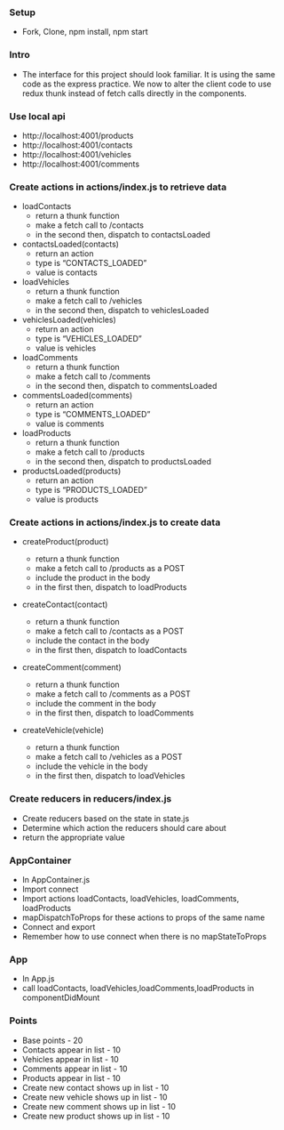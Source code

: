 ### Setup
* Fork, Clone, npm install, npm start

### Intro
* The interface for this project should look familiar. It is using the same code as the express practice. We now to alter the client code to use redux thunk instead of fetch calls directly in the components. 


### Use local api
* http://localhost:4001/products
* http://localhost:4001/contacts
* http://localhost:4001/vehicles
* http://localhost:4001/comments


### Create actions in actions/index.js to retrieve data
* loadContacts
    * return a thunk function
    * make a fetch call to /contacts
    * in the second then, dispatch to contactsLoaded
* contactsLoaded(contacts)
    * return an action
    * type is “CONTACTS_LOADED”
    * value is contacts
* loadVehicles
    * return a thunk function
    * make a fetch call to /vehicles
    * in the second then, dispatch to vehiclesLoaded
* vehiclesLoaded(vehicles)
    * return an action
    * type is “VEHICLES_LOADED”
    * value is vehicles
* loadComments
    * return a thunk function
    * make a fetch call to /comments
    * in the second then, dispatch to commentsLoaded
* commentsLoaded(comments)
    * return an action
    * type is “COMMENTS_LOADED”
    * value is comments
* loadProducts
    * return a thunk function
    * make a fetch call to /products
    * in the second then, dispatch to productsLoaded
* productsLoaded(products)
    * return an action
    * type is “PRODUCTS_LOADED”
    * value is products

### Create actions in actions/index.js to create data
* createProduct(product)
   * return a thunk function
   * make a fetch call to /products as a POST
   * include the product in the body 
   * in the first then, dispatch to loadProducts

* createContact(contact)
   * return a thunk function
   * make a fetch call to /contacts as a POST
   * include the contact in the body 
   * in the first then, dispatch to loadContacts

* createComment(comment)
   * return a thunk function
   * make a fetch call to /comments as a POST
   * include the comment in the body 
   * in the first then, dispatch to loadComments

* createVehicle(vehicle)
   * return a thunk function
   * make a fetch call to /vehicles as a POST
   * include the vehicle in the body 
   * in the first then, dispatch to loadVehicles

### Create reducers in reducers/index.js
* Create reducers based on the state in state.js
* Determine which action the reducers should care about 
* return the appropriate value

### AppContainer
* In AppContainer.js
* Import connect
* Import actions loadContacts, loadVehicles, loadComments, loadProducts
* mapDispatchToProps for these actions to props of the same name
* Connect and export
* Remember how to use connect when there is no mapStateToProps

### App
* In App.js
* call loadContacts, loadVehicles,loadComments,loadProducts in componentDidMount

### Points
* Base points - 20
* Contacts appear in list - 10
* Vehicles appear in list - 10
* Comments appear in list - 10
* Products appear in list - 10
* Create new contact shows up in list - 10
* Create new vehicle shows up in list - 10
* Create new comment shows up in list - 10
* Create new product shows up in list - 10



